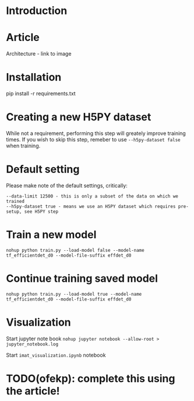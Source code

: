 # Introduction


# Article
Architecture - link to image

# Installation
pip install -r requirements.txt

# Creating a new H5PY dataset

While not a requirement, performing this step will greately improve training times.
If you wish to skip this step, remeber to use `--h5py-dataset false` when training.

# Default setting

Please make note of the default settings, critically:

```
--data-limit 12500 - this is only a subset of the data on which we trained
--h5py-dataset true - means we use an H5PY dataset which requires pre-setup, see H5PY step
```

# Train a new model

```
nohup python train.py --load-model false --model-name tf_efficientdet_d0 --model-file-suffix effdet_d0
```

# Continue training saved model

```
nohup python train.py --load-model true --model-name tf_efficientdet_d0 --model-file-suffix effdet_d0
```

# Visualization

Start jupyter note book
`nohup jupyter notebook --allow-root > jupyter_notebook.log`

Start `imat_visualization.ipynb` notebook

# TODO(ofekp): complete this using the article!